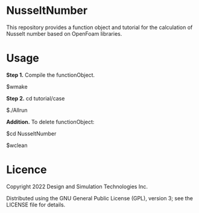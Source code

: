 # NusseltNumber
This repository provides a function object and tutorial for the calculation of Nusselt number based on OpenFoam libraries.


# Usage

**Step 1.** Compile the functionObject.

$wmake

**Step 2.** cd tutorial/case

$./Allrun

**Addition.** To delete functionObject:

$cd NusseltNumber

$wclean

# Licence

Copyright 2022 Design and Simulation Technologies Inc.

Distributed using the GNU General Public License (GPL), version 3; see the LICENSE file for details.
